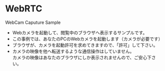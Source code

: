 # WebRTC
WebCam Caputure Sample

* Webカメラを起動して、閲覧中のブラウザへ表示するサンプルです。
* この事例では、あなたのPCのWebカメラを起動します（カメラが必要です）
* ブラウザが、カメラを起動許可を求めてきますので、「許可」して下さい。
* カメラの映像を他へ転送するような通信操作はしていません。<br>カメラの映像はあなたのブラウザにしか表示されませんので、ご安心下さい。

